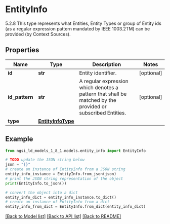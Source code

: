 # EntityInfo

5.2.8 This type represents what Entities, Entity Types or group of Entity ids (as a regular expression pattern mandated by IEEE 1003.2TM) can be provided (by Context Sources). 

## Properties

Name | Type | Description | Notes
------------ | ------------- | ------------- | -------------
**id** | **str** | Entity identifier.  | [optional] 
**id_pattern** | **str** | A regular expression which denotes a pattern that shall be matched by the provided or subscribed Entities.  | [optional] 
**type** | [**EntityInfoType**](EntityInfoType.md) |  | 

## Example

```python
from ngsi_ld_models_1_8_1.models.entity_info import EntityInfo

# TODO update the JSON string below
json = "{}"
# create an instance of EntityInfo from a JSON string
entity_info_instance = EntityInfo.from_json(json)
# print the JSON string representation of the object
print(EntityInfo.to_json())

# convert the object into a dict
entity_info_dict = entity_info_instance.to_dict()
# create an instance of EntityInfo from a dict
entity_info_from_dict = EntityInfo.from_dict(entity_info_dict)
```
[[Back to Model list]](../README.md#documentation-for-models) [[Back to API list]](../README.md#documentation-for-api-endpoints) [[Back to README]](../README.md)


